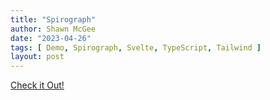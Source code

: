 ```yaml
---
title: "Spirograph"
author: Shawn McGee
date: "2023-04-26"
tags: [ Demo, Spirograph, Svelte, TypeScript, Tailwind ]
layout: post
---
```


<a
  title="Posts"
  href="https://shawn-mcgee.github.io/spirograph"
  class="flex flex-row justify-center items-center gap-1 rounded bg-pink-300 p-2 hover:bg-pink-200 hover:drop-shadow-xl">
  Check it Out!
</a>